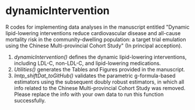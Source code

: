 # dynamicIntervention

R codes for implementing data analyses in the manuscript entitled "Dynamic lipid-lowering interventions reduce cardiovascular disease and all-cause mortality risk in the community-dwelling population: a target trial emulation using the Chinese Multi-provincial Cohort Study" (In principal acception). 

1. _dynamicIntervention()_ defines the dynamic lipid-lowering interventions, including LDL-C, non-LDL-C, and lipid-lowering medications.
2. _Utilities()_ generates the Tables and Figures provided in the manuscript.
3. _lmtp_shiftDat_toGitHub()_ validates the parametric g-formula-based estimators using the subsequent doubly robust estimators, in which all info related to the Chinese Multi-provincial Cohort Study was removed. Please replace the info with your own data to run this function successfully. 
